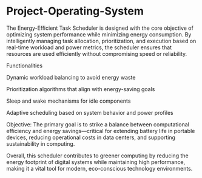 # Project-Operating-System

The Energy-Efficient Task Scheduler is designed with the core objective of optimizing system performance while minimizing energy consumption. By intelligently managing task allocation, prioritization, and execution based on real-time workload and power metrics, the scheduler ensures that resources are used efficiently without compromising speed or reliability.

Functionalities 

Dynamic workload balancing to avoid energy waste

Prioritization algorithms that align with energy-saving goals

Sleep and wake mechanisms for idle components

Adaptive scheduling based on system behavior and power profiles

Objective: The primary goal is to strike a balance between computational efficiency and energy savings—critical for extending battery life in portable devices, reducing operational costs in data centers, and supporting sustainability in computing.

Overall, this scheduler contributes to greener computing by reducing the energy footprint of digital systems while maintaining high performance, making it a vital tool for modern, eco-conscious technology environments.
